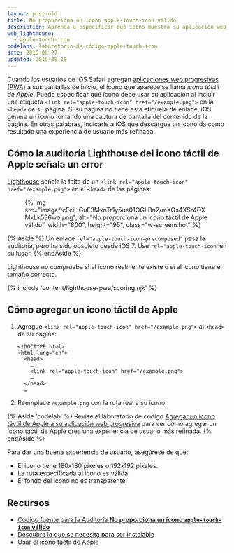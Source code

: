 ```yaml
---
layout: post-old
title: No proporciona un ícono apple-touch-icon válido
description: Aprenda a especificar qué icono muestra su aplicación web progresiva en las pantallas de inicio de iOS.
web_lighthouse:
  - apple-touch-icon
codelabs: laboratorio-de-código-apple-touch-icon
date: 2019-08-27
updated: 2019-09-19
---
```


Cuando los usuarios de iOS Safari agregan [aplicaciones web progresivas (PWA)](/discover-installable) a sus pantallas de inicio, el ícono que aparece se llama *ícono táctil de Apple*. Puede especificar qué ícono debe usar su aplicación al incluir una etiqueta `<link rel="apple-touch-icon" href="/example.png">` en la `<head>` de su página. Si su página no tiene esta etiqueta de enlace, iOS genera un icono tomando una captura de pantalla del contenido de la página. En otras palabras, indicarle a iOS que descargue un icono da como resultado una experiencia de usuario más refinada.

## Cómo la auditoría Lighthouse del icono táctil de Apple señala un error

[Lighthouse](https://developers.google.com/web/tools/lighthouse/) señala la falta de un `<link rel="apple-touch-icon" href="/example.png">` en el `<head>` de las páginas:

<figure class="w-figure">{% Img src="image/tcFciHGuF3MxnTr1y5ue01OGLBn2/mXGs4XSr4DXMxLk536wo.png", alt="No proporciona un icono táctil de Apple válido", width="800", height="95", class="w-screenshot" %}</figure>

{% Aside %} Un enlace `rel="apple-touch-icon-precomposed"` pasa la auditoría, pero ha sido obsoleto desde iOS 7. Use `rel="apple-touch-icon"`en su lugar. {% endAside %}

Lighthouse no comprueba si el icono realmente existe o si el icono tiene el tamaño correcto.

{% include 'content/lighthouse-pwa/scoring.njk' %}

## Cómo agregar un ícono táctil de Apple

1. Agregue `<link rel="apple-touch-icon" href="/example.png">` al `<head>` de su página:

    ```html/4
    <!DOCTYPE html>
    <html lang="en">
      <head>
        …
        <link rel="apple-touch-icon" href="/example.png">
        …
      </head>
      …
    ```

2. Reemplace `/example.png` con la ruta real a su ícono.

{% Aside 'codelab' %} Revise el laboratorio de código [Agregar un ícono táctil de Apple a su aplicación web progresiva](/codelab-apple-touch-icon) para ver cómo agregar un ícono táctil de Apple crea una experiencia de usuario más refinada. {% endAside %}

Para dar una buena experiencia de usuario, asegúrese de que:

- El icono tiene 180x180 píxeles o 192x192 píxeles.
- La ruta especificada al icono es válida
- El fondo del icono no es transparente.

## Recursos

- [Código fuente para la Auditoría **No proporciona un ícono `apple-touch-icon` válido**](https://github.com/GoogleChrome/lighthouse/blob/master/lighthouse-core/audits/apple-touch-icon.js)
- [Descubra lo que se necesita para ser instalable](/install-criteria)
- <a href="https://webhint.io/docs/user-guide/hints/hint-apple-touch-icons/" rel="noreferrer">Usar el icono táctil de Apple</a>
